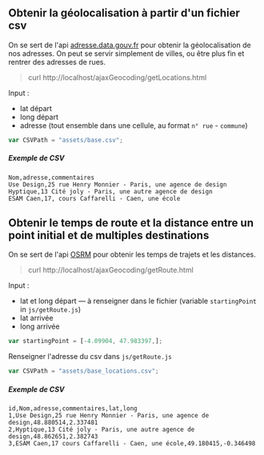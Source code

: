 ## Obtenir la géolocalisation à partir d'un fichier csv
On se sert de l'api [adresse.data.gouv.fr](https://adresse.data.gouv.fr/api) pour obtenir la géolocalisation de nos adresses. On peut se servir simplement de villes, ou être plus fin et rentrer des adresses de rues.
> curl http://localhost/ajaxGeocoding/getLocations.html

Input :
- lat départ
- long départ
- adresse (tout ensemble dans une cellule, au format `n° rue` - `commune`)

```js
var CSVPath = "assets/base.csv";
```

##### Exemple de CSV
```csv
Nom,adresse,commentaires
Use Design,25 rue Henry Monnier - Paris, une agence de design
Hyptique,13 Cité joly - Paris, une autre agence de design
ESAM Caen,17, cours Caffarelli - Caen, une école
```

## Obtenir le temps de route et la distance entre un point initial et de multiples destinations
On se sert de l'api [OSRM](http://project-osrm.org/docs/v5.15.2/api/#general-options) pour obtenir les temps de trajets et les distances.
> curl http://localhost/ajaxGeocoding/getRoute.html

Input :
- lat et long départ ― à renseigner dans le fichier (variable `startingPoint` in `js/getRoute.js`)
- lat arrivée
- long arrivée

```js
var startingPoint = [-4.09904, 47.983397,];
```

Renseigner l'adresse du csv dans `js/getRoute.js`

```js
var CSVPath = "assets/base_locations.csv";
```

##### Exemple de CSV
```csv
id,Nom,adresse,commentaires,lat,long
1,Use Design,25 rue Henry Monnier - Paris, une agence de design,48.880514,2.337481
2,Hyptique,13 Cité joly - Paris, une autre agence de design,48.862651,2.382743
3,ESAM Caen,17 cours Caffarelli - Caen, une école,49.180415,-0.346498
```
